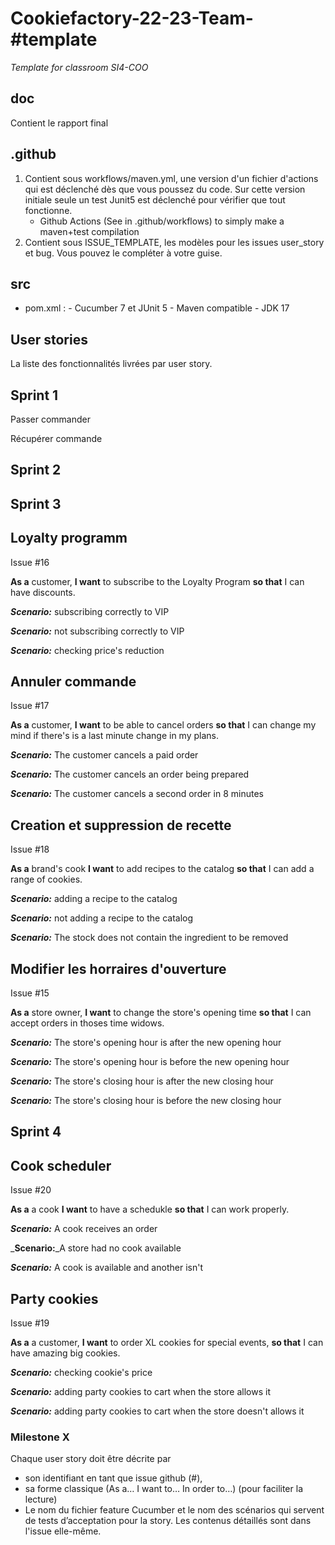 # Cookiefactory-22-23-Team-#template
_Template for classroom SI4-COO_

## doc
Contient le rapport final

## .github
   1. Contient sous workflows/maven.yml, une version d'un fichier d'actions qui est déclenché dès que vous poussez du code. 
Sur cette version initiale seule un test Junit5 est déclenché pour vérifier que tout fonctionne.
       - Github Actions (See in .github/workflows) to simply make a maven+test compilation
  2. Contient sous ISSUE_TEMPLATE, les modèles pour les issues user_story et bug. Vous pouvez le compléter à votre guise.

## src
 - pom.xml : 
       - Cucumber 7 et JUnit 5
       - Maven compatible
       - JDK 17



## User stories 
La liste des fonctionnalités livrées par user story.

## Sprint 1

Passer commander

Récupérer commande

## Sprint 2

## Sprint 3

## Loyalty programm

Issue #16

**As a** customer,
**I want** to subscribe to the Loyalty Program
**so that** I can have discounts.

_**Scenario:**_ subscribing correctly to VIP

_**Scenario:**_ not subscribing correctly to VIP

_**Scenario:**_ checking price's reduction


## Annuler commande

Issue #17

**As a** customer,
**I want** to be able to cancel orders 
**so that** I can change my mind if there's is a last minute change in my plans.

_**Scenario:**_ The customer cancels a paid order

_**Scenario:**_ The customer cancels an order being prepared

_**Scenario:**_ The customer cancels a second order in 8 minutes


## Creation et suppression de recette

Issue #18

**As a** brand's cook
**I want** to add recipes to the catalog
**so that** I can add a range of cookies.

_**Scenario:**_ adding a recipe to the catalog

_**Scenario:**_  not adding a recipe to the catalog

_**Scenario:**_ The stock does not  contain the ingredient to be removed

## Modifier les horraires d'ouverture

Issue #15

**As a** store owner,
**I want** to change the store's opening time
**so that** I can accept orders in thoses time widows.

_**Scenario:**_ The store's opening hour is after the new opening hour

_**Scenario:**_ The store's opening hour is before the new opening hour

_**Scenario:**_ The store's closing hour is after the new closing hour

_**Scenario:**_ The store's closing hour is before the new closing hour

## Sprint 4

## Cook scheduler

Issue #20

**As a** a cook
**I want** to have a schedukle
**so that** I can work properly.

_**Scenario:**_ A cook receives an order

_**Scenario:**_A store had no cook available

_**Scenario:**_ A cook is available and another isn't



## Party cookies

Issue #19

**As a** a customer, **I want** to order XL cookies for special events, **so that** I can have amazing big cookies.

_**Scenario:**_ checking cookie's price

_**Scenario:**_ adding party cookies to cart when the store allows it

_**Scenario:**_ adding party cookies to cart when the store doesn't allows it



### Milestone X

Chaque user story doit être décrite par 
   - son identifiant en tant que issue github (#), 
   - sa forme classique (As a… I want to… In order to…) (pour faciliter la lecture)
   - Le nom du fichier feature Cucumber et le nom des scénarios qui servent de tests d’acceptation pour la story.
   Les contenus détaillés sont dans l'issue elle-même.
   
   
